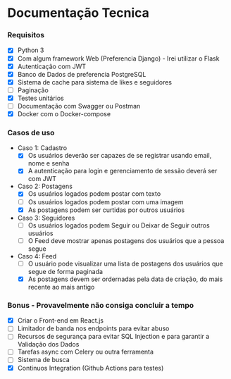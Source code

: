 # Documentação Tecnica

### Requisitos
- [x] Python 3
- [x] Com algum framework Web (Preferencia Django) - Irei utilizar o Flask
- [x] Autenticação com JWT
- [x] Banco de Dados de preferencia PostgreSQL
- [x] Sistema de cache para sistema de likes e seguidores
- [ ] Paginação
- [x] Testes unitários
- [ ] Documentação com Swagger ou Postman
- [x] Docker com o Docker-compose

### Casos de uso
- Caso 1: Cadastro
    - [x] Os usuários deverão ser capazes de se registrar usando email, nome e senha
    - [x] A autenticação para login e gerenciamento de sessão deverá ser com JWT
- Caso 2: Postagens
    - [x] Os usuários logados podem postar com texto
    - [ ] Os usuários logados podem postar com uma imagem
    - [x] As postagens podem ser curtidas por outros usuários
- Caso 3: Seguidores
    - [ ] Os usuários logados podem Seguir ou Deixar de Seguir outros usuários
    - [ ] O Feed deve mostrar apenas postagens dos usuários que a pessoa segue
- Caso 4: Feed
    - [ ] O usuário pode visualizar uma lista de postagens dos usuários que segue de forma paginada
    - [x] As postagens devem ser ordernadas pela data de criação, do mais recente ao mais antigo

### Bonus - Provavelmente não consiga concluir a tempo
- [x] Criar o Front-end em React.js
- [ ] Limitador de banda nos endpoints para evitar abuso
- [ ] Recursos de segurança para evitar SQL Injection e para garantir a Validação dos Dados
- [ ] Tarefas async com Celery ou outra ferramenta
- [ ] Sistema de busca
- [x] Continuos Integration (Github Actions para testes)
